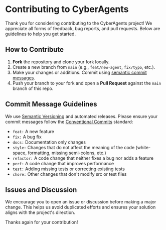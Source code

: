 # Contributing to CyberAgents

Thank you for considering contributing to the CyberAgents project! We appreciate all forms of
feedback, bug reports, and pull requests. Below are guidelines to help you get started.

## How to Contribute

1. **Fork** the repository and clone your fork locally.
2. Create a new branch from `main` (e.g., `feat/new-agent`, `fix/typo`, etc.).
3. Make your changes or additions. Commit using [semantic commit messages](https://www.conventionalcommits.org/).
4. Push your branch to your fork and open a **Pull Request** against the `main` branch of this repo.

## Commit Message Guidelines

We use [Semantic Versioning](https://semver.org/) and automated releases. Please ensure your commit
messages follow the [Conventional Commits](https://www.conventionalcommits.org/) standard:

- `feat:` A new feature
- `fix:` A bug fix
- `docs:` Documentation only changes
- `style:` Changes that do not affect the meaning of the code (white-space, formatting, missing semi-colons, etc.)
- `refactor:` A code change that neither fixes a bug nor adds a feature
- `perf:` A code change that improves performance
- `test:` Adding missing tests or correcting existing tests
- `chore:` Other changes that don't modify src or test files

## Issues and Discussion

We encourage you to open an issue or discussion before making a major change. This helps us
avoid duplicated efforts and ensures your solution aligns with the project's direction.

Thanks again for your contribution!
